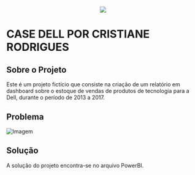 <h1 align="center">
  <img src="https://img.shields.io/static/v1?label=CASE%20DELL%20POR&message=CRISTIANE%20RODRIGUES&color=7159c1&style=flat-square&logo=ghost"/>
</h1>

# CASE DELL POR CRISTIANE RODRIGUES

## Sobre o Projeto

Este é um projeto fictício que consiste na criação de um relatório em dashboard sobre o estoque de vendas de produtos de tecnologia para a Dell, durante o período de 2013 a 2017.

## Problema

![Imagem](img/img.png)

## Solução

A solução do projeto encontra-se no arquivo PowerBI.

